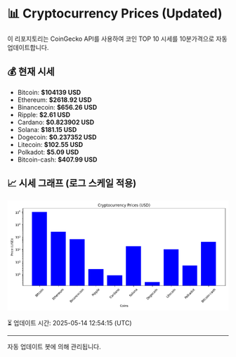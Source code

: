 
# 📊 Cryptocurrency Prices (Updated)

이 리포지토리는 CoinGecko API를 사용하여 코인 TOP 10 시세를 10분가격으로 자동 업데이트합니다.

## 💰 현재 시세
- Bitcoin: **$104139 USD**
- Ethereum: **$2618.92 USD**
- Binancecoin: **$656.26 USD**
- Ripple: **$2.61 USD**
- Cardano: **$0.823902 USD**
- Solana: **$181.15 USD**
- Dogecoin: **$0.237352 USD**
- Litecoin: **$102.55 USD**
- Polkadot: **$5.09 USD**
- Bitcoin-cash: **$407.99 USD**

## 📈 시세 그래프 (로그 스케일 적용)
![Crypto Prices](crypto_prices.png)

⏳ 업데이트 시간: 2025-05-14 12:54:15 (UTC)

---
자동 업데이트 봇에 의해 관리됩니다.
